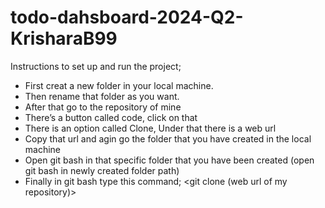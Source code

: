 # todo-dahsboard-2024-Q2-KrisharaB99

Instructions  to set up and run the project;

* First creat a new folder in your local machine. 
* ⁠Then rename that folder as you want.
* ⁠After that go to the repository of mine 
* ⁠There’s a button called code, click on that 
* ⁠There is an option called Clone, Under that there is a web url
* ⁠Copy that url and agin go the folder that you have created in the local machine 
* ⁠Open git bash in that specific folder that you have been created (open git bash in newly created folder path)
* ⁠Finally in git bash type this command;
 <git clone (web url of my repository)>
  
